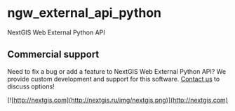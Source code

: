 # ngw_external_api_python
NextGIS Web External Python API

Commercial support
----------
Need to fix a bug or add a feature to NextGIS Web External Python API? We provide custom development and support for this software. [Contact us](http://nextgis.ru/en/contact/) to discuss options!

[![http://nextgis.com](http://nextgis.ru/img/nextgis.png)](http://nextgis.com)
